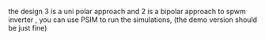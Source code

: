 the design 3 is a uni polar approach and 2 is a bipolar approach to spwm inverter ,
you can use PSIM to run the simulations, (the demo version should be just fine)
